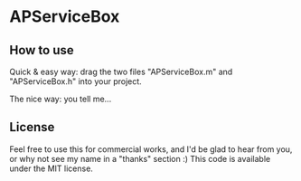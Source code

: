 APServiceBox
============

How to use
----------

Quick & easy way: drag the two files "APServiceBox.m" and "APServiceBox.h" into your project.

The nice way: you tell me...

License
-------

Feel free to use this for commercial works, and I'd be glad to hear from you, or why not see my name in a "thanks" section :)
This code is available under the MIT license.


